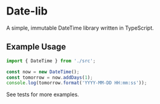 # Date-lib

A simple, immutable DateTime library written in TypeScript.

## Example Usage

```ts
import { DateTime } from './src';

const now = new DateTime();
const tomorrow = now.addDays(1);
console.log(tomorrow.format('YYYY-MM-DD HH:mm:ss'));
```

See tests for more examples.
